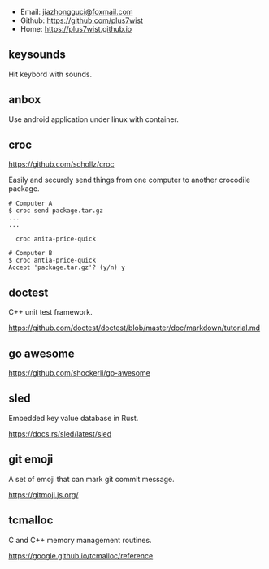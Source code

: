 - Email: jiazhongguci@foxmail.com
- Github: <https://github.com/plus7wist>
- Home: <https://plus7wist.github.io>

## keysounds

Hit keybord with sounds.

## anbox

Use android application under linux with container.

## croc

https://github.com/schollz/croc

Easily and securely send things from one computer to another crocodile package.

    # Computer A
    $ croc send package.tar.gz
    ...
    ...

      croc anita-price-quick

    # Computer B
    $ croc antia-price-quick
    Accept 'package.tar.gz'? (y/n) y

## doctest

C++ unit test framework.

https://github.com/doctest/doctest/blob/master/doc/markdown/tutorial.md

## go awesome

https://github.com/shockerli/go-awesome

## sled

Embedded key value database in Rust.

https://docs.rs/sled/latest/sled

## git emoji

A set of emoji that can mark git commit message.

https://gitmoji.js.org/

## tcmalloc

C and C++ memory management routines.

https://google.github.io/tcmalloc/reference
